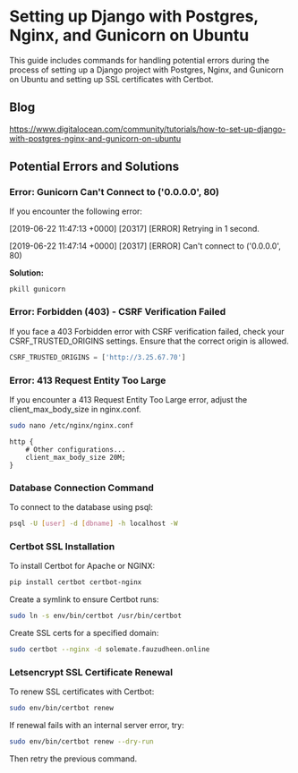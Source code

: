 # Setting up Django with Postgres, Nginx, and Gunicorn on Ubuntu

This guide includes commands for handling potential errors during the process of setting up a Django project with Postgres, Nginx, and Gunicorn on Ubuntu and setting up SSL certificates with Certbot.

## Blog
https://www.digitalocean.com/community/tutorials/how-to-set-up-django-with-postgres-nginx-and-gunicorn-on-ubuntu

## Potential Errors and Solutions

### Error: Gunicorn Can't Connect to ('0.0.0.0', 80)

If you encounter the following error:

[2019-06-22 11:47:13 +0000] [20317] [ERROR] Retrying in 1 second. 

[2019-06-22 11:47:14 +0000] [20317] [ERROR] Can't connect to ('0.0.0.0', 80)


**Solution:**

```
pkill gunicorn
```

### Error: Forbidden (403) - CSRF Verification Failed

If you face a 403 Forbidden error with CSRF verification failed, check your CSRF_TRUSTED_ORIGINS settings. Ensure that the correct origin is allowed.

```python
CSRF_TRUSTED_ORIGINS = ['http://3.25.67.70']
```

### Error: 413 Request Entity Too Large

If you encounter a 413 Request Entity Too Large error, adjust the client_max_body_size in nginx.conf.

```bash
sudo nano /etc/nginx/nginx.conf
```

```nginx
http {
    # Other configurations...
    client_max_body_size 20M; 
}
```

### Database Connection Command

To connect to the database using psql:

```bash
psql -U [user] -d [dbname] -h localhost -W
```

### Certbot SSL Installation

To install Certbot for Apache or NGINX:

```bash
pip install certbot certbot-nginx
```

Create a symlink to ensure Certbot runs:

```bash
sudo ln -s env/bin/certbot /usr/bin/certbot
```

Create SSL certs for a specified domain:

```bash
sudo certbot --nginx -d solemate.fauzudheen.online
```

### Letsencrypt SSL Certificate Renewal

To renew SSL certificates with Certbot:

```bash
sudo env/bin/certbot renew
```

If renewal fails with an internal server error, try:

```bash
sudo env/bin/certbot renew --dry-run
```

Then retry the previous command.


